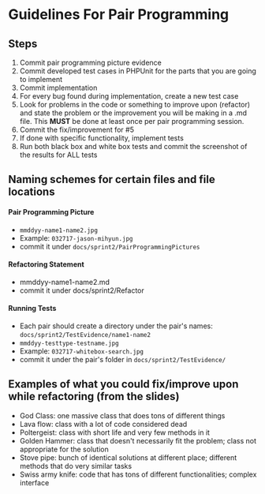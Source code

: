 # Guidelines For Pair Programming

## Steps
1) Commit pair programming picture evidence
2) Commit developed test cases in PHPUnit for the parts that you are going to implement
3) Commit implementation
4) For every bug found during implementation, create a new test case
5) Look for problems in the code or something to improve upon (refactor) and state the problem or the improvement you will be making in a .md file. This **MUST** be done at least once per pair programming session.
6) Commit the fix/improvement for #5
7) If done with specific functionality, implement tests
7) Run both black box and white box tests and commit the screenshot of the results for ALL tests

## Naming schemes for certain files and file locations

#### Pair Programming Picture
- `mmddyy-name1-name2.jpg`
- Example: `032717-jason-mihyun.jpg`
- commit it under `docs/sprint2/PairProgrammingPictures`
#### Refactoring Statement
- mmddyy-name1-name2.md
- commit it under docs/sprint2/Refactor
#### Running Tests
- Each pair should create a directory under the pair's names: `docs/sprint2/TestEvidence/name1-name2`
- `mmddyy-testtype-testname.jpg`
- Example: `032717-whitebox-search.jpg`
- commit it under the pair's folder in `docs/sprint2/TestEvidence/`

## Examples of what you could fix/improve upon while refactoring (from the slides)
- God Class: one massive class that does tons of different things
- Lava flow: class with a lot of code considered dead
- Poltergeist: class with short life and very few methods in it
- Golden Hammer: class that doesn't necessarily fit the problem; class not appropriate for the solution
- Stove pipe: bunch of identical solutions at different place; different methods that do very similar tasks
- Swiss army knife: code that has tons of different functionalities; complex interface
